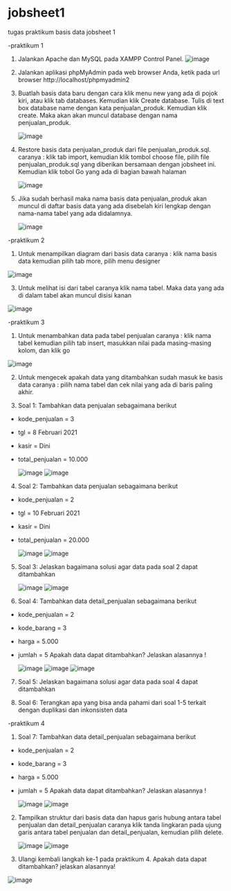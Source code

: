 # jobsheet1
tugas praktikum basis data jobsheet 1

-praktikum 1

1.	Jalankan Apache dan MySQL pada XAMPP Control Panel.
    ![image](https://github.com/msriezq/jobsheet1/assets/146205529/ff4d8621-7b91-404c-bec7-a05d80f2b38f)
 
2.	Jalankan aplikasi phpMyAdmin pada web browser Anda, ketik pada url browser http://localhost/phpmyadmin2
 
3.	Buatlah basis data baru dengan cara klik menu new yang ada di pojok kiri, atau klik tab databases. Kemudian klik Create database. Tulis di text box database name dengan kata penjualan_produk. Kemudian klik create. Maka akan akan muncul database dengan nama penjualan_produk.

    ![image](https://github.com/msriezq/jobsheet1/assets/146205529/69b64248-649d-4c35-a269-6a264ce3e50d)

5.	Restore basis data penjualan_produk dari file penjualan_produk.sql. caranya : klik tab import, kemudian klik tombol choose file, pilih file penjualan_produk.sql yang diberikan bersamaan dengan jobsheet ini. Kemudian klik tobol Go yang ada di bagian bawah halaman
   
    ![image](https://github.com/msriezq/jobsheet1/assets/146205529/4926f843-4a5d-481e-924b-3d6088896577)

7.	Jika sudah berhasil maka nama basis data penjualan_produk akan muncul di daftar basis data yang ada disebelah kiri lengkap dengan nama-nama tabel yang ada didalamnya.
   
    ![image](https://github.com/msriezq/jobsheet1/assets/146205529/fb048b36-38dd-4dad-b9c5-a59dc6a72251)

-praktikum 2

1.	Untuk menampilkan diagram dari basis data caranya : klik nama basis data kemudian pilih tab more, pilih menu designer
   
   ![image](https://github.com/msriezq/jobsheet1/assets/146205529/14cacdcb-2a0a-4efd-be1b-2ef5bd031523)

3.	Untuk melihat isi dari tabel caranya klik nama tabel. Maka data yang ada di dalam tabel akan muncul disisi kanan
   
   ![image](https://github.com/msriezq/jobsheet1/assets/146205529/4b1c3f9d-383b-4dcb-bc6f-1c07e027aa1a)

-praktikum 3

1.	Untuk menambahkan data pada tabel penjualan caranya : klik nama tabel kemudian pilih tab insert, masukkan nilai pada masing-masing kolom, dan klik go
   
   ![image](https://github.com/msriezq/jobsheet1/assets/146205529/72aba865-e135-4d33-ad2b-b471e80a0c14)

2.	Untuk mengecek apakah data yang ditambahkan sudah masuk ke basis data caranya : pilih nama tabel dan cek nilai yang ada di baris paling akhir.

3.	Soal 1: 
Tambahkan data penjualan sebagaimana berikut 
- kode_penjualan = 3 
- tgl = 8 Februari 2021 
- kasir = Dini 
- total_penjualan = 10.000
  
  ![image](https://github.com/msriezq/jobsheet1/assets/146205529/ca32c4e4-63e3-4fbe-b03a-b6ec2f5e9537)
  ![image](https://github.com/msriezq/jobsheet1/assets/146205529/910b6514-8cf4-417f-98ac-d8d738f9f80a)

4.	Soal 2:
Tambahkan data penjualan sebagaimana berikut 
- kode_penjualan = 2 
- tgl = 10 Februari 2021 
- kasir = Dini 
- total_penjualan = 20.000
  
  ![image](https://github.com/msriezq/jobsheet1/assets/146205529/3cdb1a5e-19b0-45de-b0f3-f33fe795d90e)
  ![image](https://github.com/msriezq/jobsheet1/assets/146205529/fcaf02e0-a422-4512-9ee2-71e58281c6f8)

5. Soal 3:
   Jelaskan bagaimana solusi agar data pada soal 2 dapat ditambahkan
   
   ![image](https://github.com/msriezq/jobsheet1/assets/146205529/bdc7f04d-2dfe-4ae0-bfdd-d9d708077e3f)
   ![image](https://github.com/msriezq/jobsheet1/assets/146205529/5512f917-e4d1-405c-bf81-199e7e51d985)

6.	Soal 4:
Tambahkan data detail_penjualan sebagaimana berikut
- kode_penjualan = 2
- kode_barang = 3
- harga = 5.000
- jumlah = 5
Apakah data dapat ditambahkan? Jelaskan alasannya !

    ![image](https://github.com/msriezq/jobsheet1/assets/146205529/cced2f3f-2d52-432a-842a-aea9670f81ef)
    ![image](https://github.com/msriezq/jobsheet1/assets/146205529/72a2be1d-b80c-4d3b-9ea3-5eb528683718)
    ![image](https://github.com/msriezq/jobsheet1/assets/146205529/2deea7c3-525b-4bfd-a927-5828b7f2b679)

7. Soal 5: 
   Jelaskan bagaimana solusi agar data pada soal 4 dapat ditambahkan
   
8. Soal 6:
   Terangkan apa yang bisa anda pahami dari soal 1-5 terkait dengan duplikasi dan inkonsisten data

-praktikum 4

1.	Soal 7: 
Tambahkan data detail_penjualan sebagaimana berikut
- kode_penjualan = 2
- kode_barang = 3
- harga = 5.000
- jumlah = 5
Apakah data dapat ditambahkan? Jelaskan alasannya !

    ![image](https://github.com/msriezq/jobsheet1/assets/146205529/ddc02677-e05f-4db0-bb8d-a2bdd452e76e)
    ![image](https://github.com/msriezq/jobsheet1/assets/146205529/adc5cfbe-4a30-450c-b7f4-5c7b8da7695e)

2.	Tampilkan struktur dari basis data dan hapus garis hubung antara tabel penjualan dan detail_penjualan caranya klik tanda lingkaran pada ujung garis antara tabel penjualan dan detail_penjualan, kemudian pilih delete.

    ![image](https://github.com/msriezq/jobsheet1/assets/146205529/d4139b66-81ab-448b-bfbb-62f42de7aec7)
    ![image](https://github.com/msriezq/jobsheet1/assets/146205529/51ef673a-292d-49d8-8e62-dd324b309f76)


3.	Ulangi kembali langkah ke-1 pada praktikum 4. Apakah data dapat ditambahkan? jelaskan alasannya!

   ![image](https://github.com/msriezq/jobsheet1/assets/146205529/6a02094f-08d2-4758-b1df-3bd08597cf4a)


